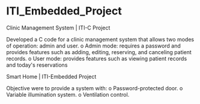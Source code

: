 # ITI_Embedded_Project
Clinic Management System | ITI-C Project

Developed a C code for a clinic management system that 
allows two modes of operation: admin and user.
  o Admin mode: requires a password and provides 
    features such as adding, editing, reserving, and 
    canceling patient records. 
  o User mode: provides features such as viewing patient 
    records and today's reservations

Smart Home | ITI-Embedded Project

Objective were to provide a system with:
  o Password-protected door.
  o Variable illumination system.
  o Ventilation control.
